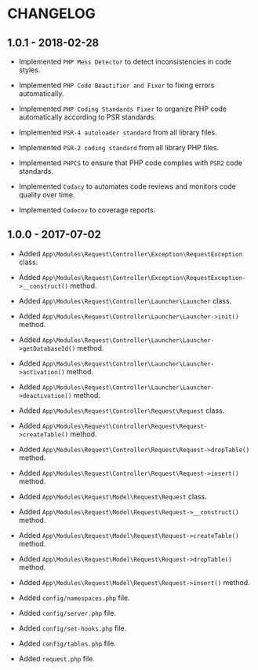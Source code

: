 # CHANGELOG

## 1.0.1 - 2018-02-28

* Implemented `PHP Mess Detector` to detect inconsistencies in code styles.

* Implemented `PHP Code Beautifier and Fixer` to fixing errors automatically.

* Implemented `PHP Coding Standards Fixer` to organize PHP code automatically according to PSR standards.

* Implemented `PSR-4 autoloader standard` from all library files.

* Implemented `PSR-2 coding standard` from all library PHP files.

* Implemented `PHPCS` to ensure that PHP code complies with `PSR2` code standards.

* Implemented `Codacy` to automates code reviews and monitors code quality over time.

* Implemented `Codecov` to coverage reports.

## 1.0.0 - 2017-07-02

* Added `App\Modules\Request\Controller\Exception\RequestException` class.
* Added `App\Modules\Request\Controller\Exception\RequestException->__construct()` method.

* Added `App\Modules\Request\Controller\Launcher\Launcher` class.
* Added `App\Modules\Request\Controller\Launcher\Launcher->init()` method.
* Added `App\Modules\Request\Controller\Launcher\Launcher->getDatabaseId()` method.
* Added `App\Modules\Request\Controller\Launcher\Launcher->activation()` method.
* Added `App\Modules\Request\Controller\Launcher\Launcher->deactivation()` method.

* Added `App\Modules\Request\Controller\Request\Request` class.
* Added `App\Modules\Request\Controller\Request\Request->createTable()` method.
* Added `App\Modules\Request\Controller\Request\Request->dropTable()` method.
* Added `App\Modules\Request\Controller\Request\Request->insert()` method.

* Added `App\Modules\Request\Model\Request\Request` class.
* Added `App\Modules\Request\Model\Request\Request->__construct()` method.
* Added `App\Modules\Request\Model\Request\Request->createTable()` method.
* Added `App\Modules\Request\Model\Request\Request->dropTable()` method.
* Added `App\Modules\Request\Model\Request\Request->insert()` method.

* Added `config/namespaces.php` file.
* Added `config/server.php` file.
* Added `config/set-hooks.php` file.
* Added `config/tables.php` file.

* Added `request.php` file.
